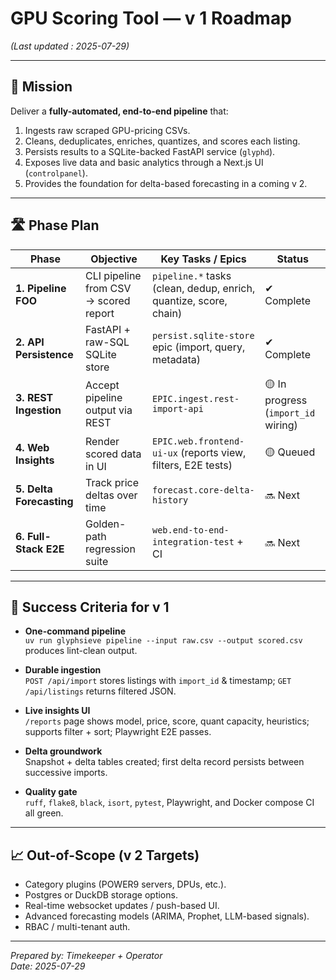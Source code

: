 # GPU Scoring Tool — v 1 Roadmap
*(Last updated : 2025-07-29)*

---

## 🎯 Mission

Deliver a **fully-automated, end-to-end pipeline** that:

1. Ingests raw scraped GPU-pricing CSVs.
2. Cleans, deduplicates, enriches, quantizes, and scores each listing.
3. Persists results to a SQLite-backed FastAPI service (`glyphd`).
4. Exposes live data and basic analytics through a Next.js UI (`controlpanel`).
5. Provides the foundation for delta-based forecasting in a coming v 2.

---

## 🛣️ Phase Plan

| Phase | Objective | Key Tasks / Epics | Status |
|-------|-----------|-------------------|--------|
| **1. Pipeline FOO** | CLI pipeline from CSV → scored report | `pipeline.*` tasks (clean, dedup, enrich, quantize, score, chain) | ✔ Complete |
| **2. API Persistence** | FastAPI + raw-SQL SQLite store | `persist.sqlite-store` epic (import, query, metadata) | ✔ Complete |
| **3. REST Ingestion** | Accept pipeline output via REST | `EPIC.ingest.rest-import-api` | 🟡 In progress (`import_id` wiring) |
| **4. Web Insights** | Render scored data in UI | `EPIC.web.frontend-ui-ux` (reports view, filters, E2E tests) | 🟡 Queued |
| **5. Delta Forecasting** | Track price deltas over time | `forecast.core-delta-history` | 🔜 Next |
| **6. Full-Stack E2E** | Golden-path regression suite | `web.end-to-end-integration-test` + CI | 🔜 Next |

---

## 🔑 Success Criteria for v 1

- **One-command pipeline**  
  `uv run glyphsieve pipeline --input raw.csv --output scored.csv` produces lint-clean output.

- **Durable ingestion**  
  `POST /api/import` stores listings with `import_id` & timestamp; `GET /api/listings` returns filtered JSON.

- **Live insights UI**  
  `/reports` page shows model, price, score, quant capacity, heuristics; supports filter + sort; Playwright E2E passes.

- **Delta groundwork**  
  Snapshot + delta tables created; first delta record persists between successive imports.

- **Quality gate**  
  `ruff`, `flake8`, `black`, `isort`, `pytest`, Playwright, and Docker compose CI all green.

---

## 📈 Out-of-Scope (v 2 Targets)

- Category plugins (POWER9 servers, DPUs, etc.).
- Postgres or DuckDB storage options.
- Real-time websocket updates / push-based UI.
- Advanced forecasting models (ARIMA, Prophet, LLM-based signals).
- RBAC / multi-tenant auth.

---

*Prepared by: Timekeeper + Operator*  
*Date: 2025-07-29*